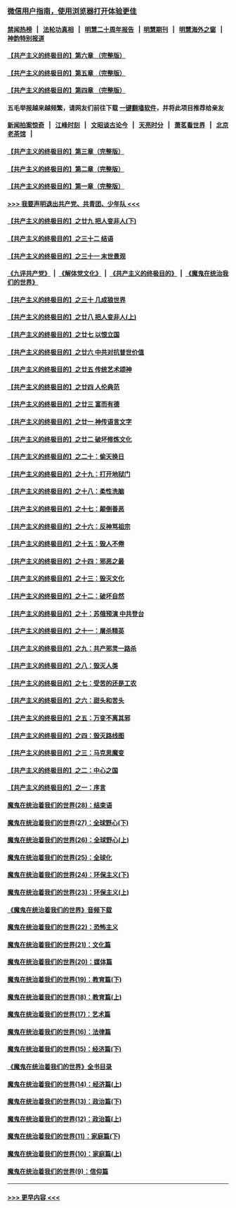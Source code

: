 ### [微信用户指南，使用浏览器打开体验更佳](https://github.com/gfw-breaker/banned-news1/blob/master/indexes/wechat-guide.md?t=0)
#### [禁闻热榜](热点新闻.md?t=0)  &nbsp;&nbsp;|&nbsp;&nbsp; [法轮功真相](https://github.com/gfw-breaker/truth/blob/master/README.md?t=0) &nbsp;&nbsp;|&nbsp;&nbsp; [明慧二十周年报告](https://github.com/gfw-breaker/mh-reports/blob/master/README.md?t=0) &nbsp;&nbsp;|&nbsp;&nbsp;[明慧期刊](https://github.com/gfw-breaker/mh-qikan) &nbsp;&nbsp;|&nbsp;&nbsp; [明慧海外之窗](https://github.com/gfw-breaker/mh-news/blob/master/README.md?t=0) &nbsp;&nbsp;|&nbsp;&nbsp; [神韵特别报道](https://github.com/gfw-breaker/mh-news/blob/master/shenyun.md?t=0)
#### [【共产主义的终极目的】第六章 （完整版）](../pages/nsc422/n11428913.md?t=02101833) 
#### [【共产主义的终极目的】第五章 （完整版）](../pages/nsc422/n11428912.md?t=02101833) 
#### [【共产主义的终极目的】第四章 （完整版）](../pages/nsc422/n11428907.md?t=02101833) 
#### 五毛举报越来越频繁，请网友们前往下载 [一键翻墙软件](https://github.com/gfw-breaker/ssr-accounts)，并将此项目推荐给亲友
#### [新闻拍案惊奇](https://github.com/gfw-breaker/banned-news1/blob/master/pages/link4.md) &nbsp;&nbsp;|&nbsp;&nbsp; [江峰时刻](https://github.com/gfw-breaker/banned-news1/blob/master/pages/link4.md) &nbsp;&nbsp;|&nbsp;&nbsp; [文昭谈古论今](https://github.com/gfw-breaker/banned-news1/blob/master/pages/link4.md) &nbsp;&nbsp;|&nbsp;&nbsp; [天亮时分](https://github.com/gfw-breaker/banned-news1/blob/master/pages/link4.md) &nbsp;&nbsp;|&nbsp;&nbsp; [萧茗看世界](https://github.com/gfw-breaker/banned-news1/blob/master/pages/link4.md) &nbsp;&nbsp;|&nbsp;&nbsp; [北京老茶馆](https://github.com/gfw-breaker/banned-news1/blob/master/pages/link4.md) &nbsp;&nbsp;|&nbsp;&nbsp; 
#### [【共产主义的终极目的】第三章（完整版）](../pages/nsc422/n11428848.md?t=02101833) 
#### [【共产主义的终极目的】第二章（完整版）](../pages/nsc422/n11428831.md?t=02101833) 
#### [【共产主义的终极目的】第一章（完整版）](../pages/nsc422/n11417651.md?t=02101833) 
#### [>>> 我要声明退出共产党、共青团、少年队 <<<](https://github.com/begood0513/goodnews/blob/master/quit/letter.md) 
#### [【共产主义的终极目的】之廿九 把人变非人(下)](../pages/nsc422/n11344140.md?t=02101833) 
#### [【共产主义的终极目的】之三十二 结语](../pages/nsc422/n11360535.md?t=02101833) 
#### [【共产主义的终极目的】之三十一 末世景观](../pages/nsc422/n11351129.md?t=02101833) 
#### [《九评共产党》](https://github.com/begood0513/9ping.md/blob/master/README.md) &nbsp;|&nbsp; [《解体党文化》](../../../../jtdwh.md/blob/master/README.md)  &nbsp;|&nbsp; [《共产主义的终极目的》](../../../../gczydzjmd.md/blob/master/README.md) &nbsp;|&nbsp; [《魔鬼在统治我们的世界》](../../../../mgztzwmdsj.md/blob/master/README.md) 
#### [【共产主义的终极目的】之三十 几成狼世界](../pages/nsc422/n11348280.md?t=02101833) 
#### [【共产主义的终极目的】之廿八 把人变非人(上)](../pages/nsc422/n11340492.md?t=02101833) 
#### [【共产主义的终极目的】之廿七 以恨立国](../pages/nsc422/n11336944.md?t=02101833) 
#### [【共产主义的终极目的】之廿六 中共对抗普世价值](../pages/nsc422/n11324785.md?t=02101833) 
#### [【共产主义的终极目的】之廿五 传统艺术颂神](../pages/nsc422/n11296396.md?t=02101833) 
#### [【共产主义的终极目的】之廿四 人伦典范](../pages/nsc422/n11296397.md?t=02101833) 
#### [【共产主义的终极目的】之廿三 富而有德](../pages/nsc422/n11283598.md?t=02101833) 
#### [【共产主义的终极目的】之廿一 神传语言文字](../pages/nsc422/n11263265.md?t=02101833) 
#### [【共产主义的终极目的】之廿二 破坏修炼文化](../pages/nsc422/n11245728.md?t=02101833) 
#### [【共产主义的终极目的】之二十：偷天换日](../pages/nsc422/n11238846.md?t=02101833) 
#### [【共产主义的终极目的】之十九：打开地狱门](../pages/nsc422/n11206376.md?t=02101833) 
#### [【共产主义的终极目的】之十八：柔性洗脑](../pages/nsc422/n11199994.md?t=02101833) 
#### [【共产主义的终极目的】之十七：颠倒善恶](../pages/nsc422/n11179782.md?t=02101833) 
#### [【共产主义的终极目的】之十六：反神骂祖宗](../pages/nsc422/n11166798.md?t=02101833) 
#### [【共产主义的终极目的】之十五：毁人不倦](../pages/nsc422/n11166792.md?t=02101833) 
#### [【共产主义的终极目的】之十四：邪恶之最](../pages/nsc422/n11150249.md?t=02101833) 
#### [【共产主义的终极目的】之十三：毁灭文化](../pages/nsc422/n11135227.md?t=02101833) 
#### [【共产主义的终极目的】之十二：破坏自然](../pages/nsc422/n11135214.md?t=02101833) 
#### [【共产主义的终极目的】之十：苏俄预演 中共登台](../pages/nsc422/n11118424.md?t=02101833) 
#### [【共产主义的终极目的】之十一：屠杀精英](../pages/nsc422/n11118442.md?t=02101833) 
#### [【共产主义的终极目的】之九：共产邪灵一路杀](../pages/nsc422/n11114139.md?t=02101833) 
#### [【共产主义的终极目的】之八：毁灭人类](../pages/nsc422/n11108503.md?t=02101833) 
#### [【共产主义的终极目的】之七：受苦的还是工农](../pages/nsc422/n11101809.md?t=02101833) 
#### [【共产主义的终极目的】之六：甜头和苦头](../pages/nsc422/n11096971.md?t=02101833) 
#### [【共产主义的终极目的】之五：万变不离其邪](../pages/nsc422/n11091285.md?t=02101833) 
#### [【共产主义的终极目的】之四：毁灭路线图](../pages/nsc422/n11086284.md?t=02101833) 
#### [【共产主义的终极目的】之三：马克思魔变](../pages/nsc422/n11061941.md?t=02101833) 
#### [【共产主义的终极目的】之二：中心之国](../pages/nsc422/n11047728.md?t=02101833) 
#### [【共产主义的终极目的】之一：序言](../pages/nsc422/n11086077.md?t=02101833) 
#### [魔鬼在统治着我们的世界(28)：结束语](../pages/nsc422/n10936246.md?t=02101833) 
#### [魔鬼在统治着我们的世界(27)：全球野心(下)](../pages/nsc422/n10928319.md?t=02101833) 
#### [魔鬼在统治着我们的世界(26)：全球野心(上)](../pages/nsc422/n10900318.md?t=02101833) 
#### [魔鬼在统治着我们的世界(25)：全球化](../pages/nsc422/n10788205.md?t=02101833) 
#### [魔鬼在统治着我们的世界(24)：环保主义(下)](../pages/nsc422/n10695307.md?t=02101833) 
#### [魔鬼在统治着我们的世界(23)：环保主义(上)](../pages/nsc422/n10688613.md?t=02101833) 
#### [《魔鬼在统治着我们的世界》音频下载](../pages/nsc422/n10635553.md?t=02101833) 
#### [魔鬼在统治着我们的世界(22)：恐怖主义](../pages/nsc422/n10614727.md?t=02101833) 
#### [魔鬼在统治着我们的世界(21)：文化篇](../pages/nsc422/n10597706.md?t=02101833) 
#### [魔鬼在统治着我们的世界(20)：媒体篇](../pages/nsc422/n10586579.md?t=02101833) 
#### [魔鬼在统治着我们的世界(19)：教育篇(下)](../pages/nsc422/n10564808.md?t=02101833) 
#### [魔鬼在统治着我们的世界(18)：教育篇(上)](../pages/nsc422/n10526970.md?t=02101833) 
#### [魔鬼在统治着我们的世界(17)：艺术篇](../pages/nsc422/n10499093.md?t=02101833) 
#### [魔鬼在统治着我们的世界(16)：法律篇](../pages/nsc422/n10485969.md?t=02101833) 
#### [魔鬼在统治着我们的世界(15)：经济篇(下)](../pages/nsc422/n10469975.md?t=02101833) 
#### [《魔鬼在统治着我们的世界》全书目录](../pages/nsc422/n10464261.md?t=02101833) 
#### [魔鬼在统治着我们的世界(14)：经济篇(上)](../pages/nsc422/n10457370.md?t=02101833) 
#### [魔鬼在统治着我们的世界(13)：政治篇(下)](../pages/nsc422/n10448270.md?t=02101833) 
#### [魔鬼在统治着我们的世界(12)：政治篇(上)](../pages/nsc422/n10444576.md?t=02101833) 
#### [魔鬼在统治着我们的世界(11)：家庭篇(下)](../pages/nsc422/n10440961.md?t=02101833) 
#### [魔鬼在统治着我们的世界(10)：家庭篇(上)](../pages/nsc422/n10435448.md?t=02101833) 
#### [魔鬼在统治着我们的世界(9)：信仰篇](../pages/nsc422/n10432159.md?t=02101833) 

----
#### [ >>> 更早内容 <<< ](../indexes/nsc422-earlier.md)
